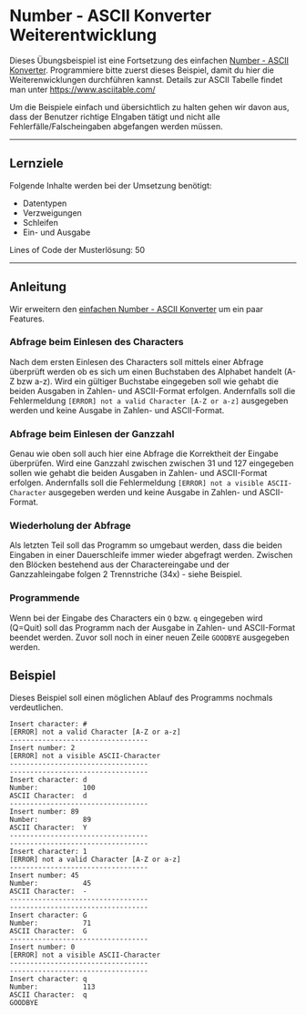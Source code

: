 # Number - ASCII Konverter Weiterentwicklung

Dieses Übungsbeispiel ist eine Fortsetzung des einfachen [Number - ASCII Konverter](https://gitlab.tugraz.at/coding_tug/coding-exercises/-/tree/main/01-datatypes-operators/ascii_converter). Programmiere bitte zuerst dieses Beispiel, damit du hier die Weiterenwicklungen durchführen kannst. Details zur ASCII Tabelle findet man unter https://www.asciitable.com/

Um die Beispiele einfach und übersichtlich zu halten gehen wir davon aus, dass der Benutzer richtige EIngaben tätigt und nicht alle Fehlerfälle/Falscheingaben abgefangen werden müssen.

---

## Lernziele

Folgende Inhalte werden bei der Umsetzung benötigt:
  - Datentypen
  - Verzweigungen
  - Schleifen
  - Ein- und Ausgabe

Lines of Code der Musterlösung: 50

---

## Anleitung

Wir erweitern den [einfachen Number - ASCII Konverter](https://gitlab.tugraz.at/coding_tug/coding-exercises/-/tree/main/01-datatypes-operators/ascii_converter) um ein paar Features.

### Abfrage beim Einlesen des Characters

Nach dem ersten Einlesen des Characters soll mittels einer Abfrage überprüft werden ob es sich um einen Buchstaben des Alphabet handelt (A-Z bzw a-z).  Wird ein gültiger Buchstabe eingegeben soll wie gehabt die beiden Ausgaben in Zahlen- und ASCII-Format erfolgen. Andernfalls soll die Fehlermeldung `[ERROR] not a valid Character [A-Z or a-z]` ausgegeben werden und keine Ausgabe in Zahlen- und ASCII-Format.

### Abfrage beim Einlesen der Ganzzahl

Genau wie oben soll auch hier eine Abfrage die Korrektheit der Eingabe überprüfen. Wird eine Ganzzahl zwischen zwischen 31 und 127 eingegeben sollen wie gehabt die beiden Ausgaben in Zahlen- und ASCII-Format erfolgen. Andernfalls soll die Fehlermeldung `[ERROR] not a visible ASCII-Character` ausgegeben werden und keine Ausgabe in Zahlen- und ASCII-Format.

### Wiederholung der Abfrage

Als letzten Teil soll das Programm so umgebaut werden, dass die beiden Eingaben in einer Dauerschleife immer wieder abgefragt werden. Zwischen den Blöcken bestehend aus der Charactereingabe und der Ganzzahleingabe folgen 2 Trennstriche (34x) - siehe Beispiel.

### Programmende

Wenn bei der Eingabe des Characters ein `Q` bzw. `q` eingegeben wird (Q=Quit) soll das Programm nach der Ausgabe in Zahlen- und ASCII-Format beendet werden.  Zuvor soll noch in einer neuen Zeile `GOODBYE` ausgegeben werden.

## Beispiel

Dieses Beispiel soll einen möglichen Ablauf des Programms nochmals verdeutlichen.

```
Insert character: #
[ERROR] not a valid Character [A-Z or a-z]
----------------------------------
Insert number: 2
[ERROR] not a visible ASCII-Character
----------------------------------
----------------------------------
Insert character: d
Number:           100
ASCII Character:  d
----------------------------------
Insert number: 89
Number:           89
ASCII Character:  Y
----------------------------------
----------------------------------
Insert character: 1
[ERROR] not a valid Character [A-Z or a-z]
----------------------------------
Insert number: 45
Number:           45
ASCII Character:  -
----------------------------------
----------------------------------
Insert character: G
Number:           71
ASCII Character:  G
----------------------------------
Insert number: 0
[ERROR] not a visible ASCII-Character
----------------------------------
----------------------------------
Insert character: q
Number:           113
ASCII Character:  q
GOODBYE
```



